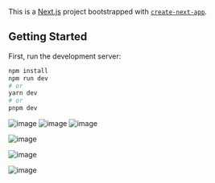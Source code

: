 This is a [Next.js](https://nextjs.org/) project bootstrapped with [`create-next-app`](https://github.com/vercel/next.js/tree/canary/packages/create-next-app).

## Getting Started

First, run the development server:

```bash
npm install
npm run dev
# or
yarn dev
# or
pnpm dev
```

![image](https://user-images.githubusercontent.com/82172897/235407938-9e209c4e-32fe-42aa-bcd9-9f40203f230d.png)
![image](https://user-images.githubusercontent.com/82172897/235408385-de703b61-324f-4e67-a738-2b6febb5e372.png)
![image](https://user-images.githubusercontent.com/82172897/235408313-c2a7d239-cc1a-4d5f-bce2-87713c767050.png)


![image](https://user-images.githubusercontent.com/82172897/235408334-ec9546c5-800d-4d70-bee5-69516b464367.png)


![image](https://user-images.githubusercontent.com/82172897/235408350-39f9f732-fa23-41b3-a176-23c5f46b9799.png)


![image](https://user-images.githubusercontent.com/82172897/235408367-b65b6b8d-3c13-40bd-adcd-9211a62995b7.png)







